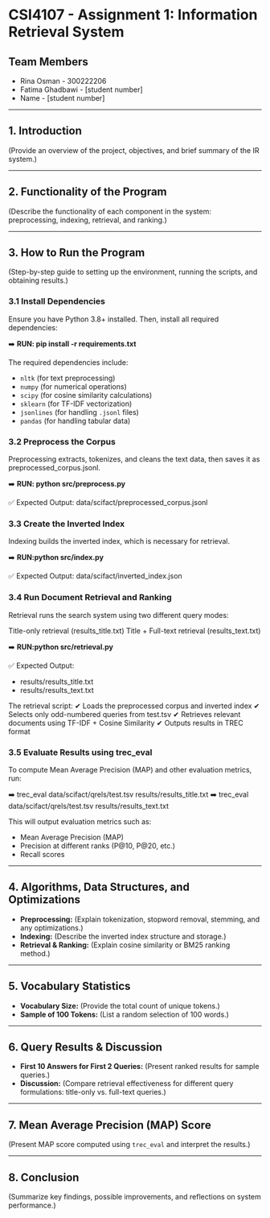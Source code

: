 # CSI4107 - Assignment 1: Information Retrieval System

## Team Members
- Rina Osman - 300222206
- Fatima Ghadbawi - [student number]
- Name - [student number]

---

## 1. Introduction
(Provide an overview of the project, objectives, and brief summary of the IR system.)

---

## 2. Functionality of the Program
(Describe the functionality of each component in the system: preprocessing, indexing, retrieval, and ranking.)

---

## 3. How to Run the Program
(Step-by-step guide to setting up the environment, running the scripts, and obtaining results.)

### 3.1 Install Dependencies
Ensure you have Python 3.8+ installed. Then, install all required dependencies:

➡️ **RUN: pip install -r requirements.txt**

The required dependencies include:  
- `nltk` (for text preprocessing)  
- `numpy` (for numerical operations)  
- `scipy` (for cosine similarity calculations)  
- `sklearn` (for TF-IDF vectorization)  
- `jsonlines` (for handling `.jsonl` files)  
- `pandas` (for handling tabular data)  

### 3.2 Preprocess the Corpus
Preprocessing extracts, tokenizes, and cleans the text data, then saves it as preprocessed_corpus.jsonl.

➡️ **RUN: python src/preprocess.py**

✅ Expected Output:
data/scifact/preprocessed_corpus.jsonl

### 3.3 Create the Inverted Index
Indexing builds the inverted index, which is necessary for retrieval.

➡️ **RUN:python src/index.py**

✅ Expected Output:
data/scifact/inverted_index.json

### 3.4 Run Document Retrieval and Ranking
Retrieval runs the search system using two different query modes:

Title-only retrieval (results_title.txt)
Title + Full-text retrieval (results_text.txt)

➡️ **RUN:python src/retrieval.py**

✅ Expected Output:
- results/results_title.txt
- results/results_text.txt

The retrieval script: 
✔ Loads the preprocessed corpus and inverted index
✔ Selects only odd-numbered queries from test.tsv
✔ Retrieves relevant documents using TF-IDF + Cosine Similarity
✔ Outputs results in TREC format

### 3.5 Evaluate Results using trec_eval
To compute Mean Average Precision (MAP) and other evaluation metrics, run:

➡️ trec_eval data/scifact/qrels/test.tsv results/results_title.txt
➡️ trec_eval data/scifact/qrels/test.tsv results/results_text.txt

This will output evaluation metrics such as:
- Mean Average Precision (MAP)
- Precision at different ranks (P@10, P@20, etc.)
- Recall scores

---

## 4. Algorithms, Data Structures, and Optimizations
- **Preprocessing:** (Explain tokenization, stopword removal, stemming, and any optimizations.)
- **Indexing:** (Describe the inverted index structure and storage.)
- **Retrieval & Ranking:** (Explain cosine similarity or BM25 ranking method.)

---

## 5. Vocabulary Statistics
- **Vocabulary Size:** (Provide the total count of unique tokens.)
- **Sample of 100 Tokens:** (List a random selection of 100 words.)

---

## 6. Query Results & Discussion
- **First 10 Answers for First 2 Queries:** (Present ranked results for sample queries.)
- **Discussion:** (Compare retrieval effectiveness for different query formulations: title-only vs. full-text queries.)

---

## 7. Mean Average Precision (MAP) Score
(Present MAP score computed using `trec_eval` and interpret the results.)

---

## 8. Conclusion
(Summarize key findings, possible improvements, and reflections on system performance.)
